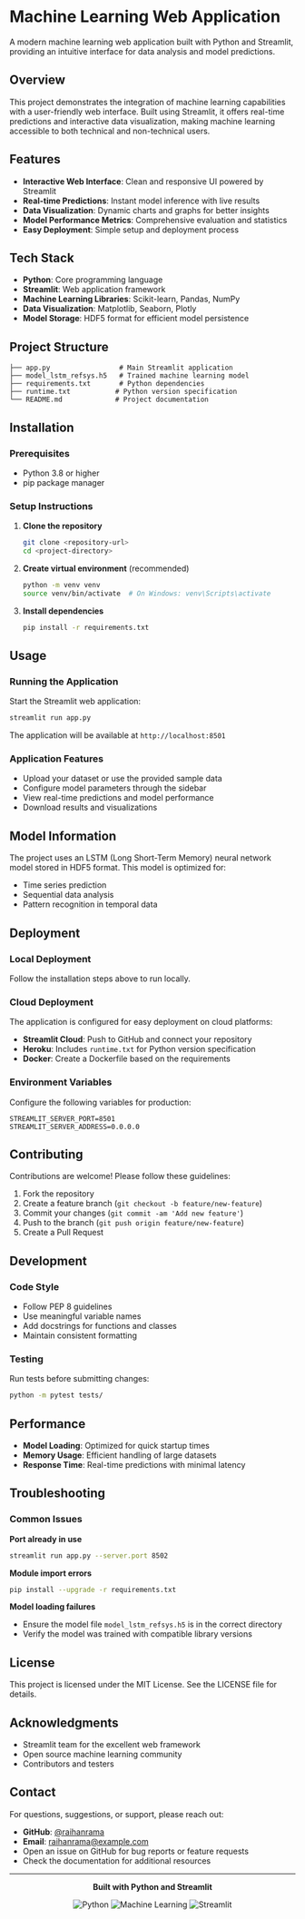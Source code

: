 # Machine Learning Web Application

A modern machine learning web application built with Python and Streamlit, providing an intuitive interface for data analysis and model predictions.

## Overview

This project demonstrates the integration of machine learning capabilities with a user-friendly web interface. Built using Streamlit, it offers real-time predictions and interactive data visualization, making machine learning accessible to both technical and non-technical users.

## Features

- **Interactive Web Interface**: Clean and responsive UI powered by Streamlit
- **Real-time Predictions**: Instant model inference with live results
- **Data Visualization**: Dynamic charts and graphs for better insights
- **Model Performance Metrics**: Comprehensive evaluation and statistics
- **Easy Deployment**: Simple setup and deployment process

## Tech Stack

- **Python**: Core programming language
- **Streamlit**: Web application framework
- **Machine Learning Libraries**: Scikit-learn, Pandas, NumPy
- **Data Visualization**: Matplotlib, Seaborn, Plotly
- **Model Storage**: HDF5 format for efficient model persistence

## Project Structure

```
├── app.py                 # Main Streamlit application
├── model_lstm_refsys.h5   # Trained machine learning model
├── requirements.txt       # Python dependencies
├── runtime.txt           # Python version specification
└── README.md             # Project documentation
```

## Installation

### Prerequisites

- Python 3.8 or higher
- pip package manager

### Setup Instructions

1. **Clone the repository**
   ```bash
   git clone <repository-url>
   cd <project-directory>
   ```

2. **Create virtual environment** (recommended)
   ```bash
   python -m venv venv
   source venv/bin/activate  # On Windows: venv\Scripts\activate
   ```

3. **Install dependencies**
   ```bash
   pip install -r requirements.txt
   ```

## Usage

### Running the Application

Start the Streamlit web application:

```bash
streamlit run app.py
```

The application will be available at `http://localhost:8501`

### Application Features

- Upload your dataset or use the provided sample data
- Configure model parameters through the sidebar
- View real-time predictions and model performance
- Download results and visualizations

## Model Information

The project uses an LSTM (Long Short-Term Memory) neural network model stored in HDF5 format. This model is optimized for:

- Time series prediction
- Sequential data analysis
- Pattern recognition in temporal data

## Deployment

### Local Deployment

Follow the installation steps above to run locally.

### Cloud Deployment

The application is configured for easy deployment on cloud platforms:

- **Streamlit Cloud**: Push to GitHub and connect your repository
- **Heroku**: Includes `runtime.txt` for Python version specification
- **Docker**: Create a Dockerfile based on the requirements

### Environment Variables

Configure the following variables for production:

```
STREAMLIT_SERVER_PORT=8501
STREAMLIT_SERVER_ADDRESS=0.0.0.0
```

## Contributing

Contributions are welcome! Please follow these guidelines:

1. Fork the repository
2. Create a feature branch (`git checkout -b feature/new-feature`)
3. Commit your changes (`git commit -am 'Add new feature'`)
4. Push to the branch (`git push origin feature/new-feature`)
5. Create a Pull Request

## Development

### Code Style

- Follow PEP 8 guidelines
- Use meaningful variable names
- Add docstrings for functions and classes
- Maintain consistent formatting

### Testing

Run tests before submitting changes:

```bash
python -m pytest tests/
```

## Performance

- **Model Loading**: Optimized for quick startup times
- **Memory Usage**: Efficient handling of large datasets
- **Response Time**: Real-time predictions with minimal latency

## Troubleshooting

### Common Issues

**Port already in use**
```bash
streamlit run app.py --server.port 8502
```

**Module import errors**
```bash
pip install --upgrade -r requirements.txt
```

**Model loading failures**
- Ensure the model file `model_lstm_refsys.h5` is in the correct directory
- Verify the model was trained with compatible library versions

## License

This project is licensed under the MIT License. See the LICENSE file for details.

## Acknowledgments

- Streamlit team for the excellent web framework
- Open source machine learning community
- Contributors and testers

## Contact

For questions, suggestions, or support, please reach out:

- **GitHub**: [@raihanrama](https://github.com/raihanrama)
- **Email**: raihanrama@example.com
- Open an issue on GitHub for bug reports or feature requests
- Check the documentation for additional resources

---

<div align="center">

**Built with Python and Streamlit**

![Python](https://img.shields.io/badge/python-3670A0?style=flat-square&logo=python&logoColor=ffdd54)
![Machine Learning](https://img.shields.io/badge/ML-FF6F00?style=flat-square&logo=tensorflow&logoColor=white)
![Streamlit](https://img.shields.io/badge/Streamlit-FF4B4B?style=flat-square&logo=streamlit&logoColor=white)

</div>
